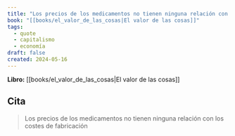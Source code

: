 ```yaml
---
title: "Los precios de los medicamentos no tienen ninguna relación con los costes de fab..."
book: "[[books/el_valor_de_las_cosas|El valor de las cosas]]"
tags:
  - quote
  - capitalismo
  - economía
draft: false
created: 2024-05-16
---
```


**Libro:** [[books/el_valor_de_las_cosas|El valor de las cosas]]

## Cita
> Los precios de los medicamentos no tienen ninguna relación con los costes de fabricación
